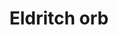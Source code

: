 ---
layout: item
title: Eldritch orb
item-id: 24517
datatable: true
id: 24517
name: "Eldritch orb"
members: true
lowalch: 1600000
highalch: 2400000
examine: "An ancient magical orb, corrupted by darkness."
monsters:
  - id: 9416
    name: "Phosani's Nightmare"
    members: true
    combat_level: 1024
    wiki_url: "https://oldschool.runescape.wiki/w/The_Nightmare"
    drops:
      - quantity: "1"
        rarity: 0.0005555555555555556
    image: "https://oldschool.runescape.wiki/images/thumb/7/7d/The_Nightmare.png/250px-The_Nightmare.png?0128a"
  - id: 9425
    name: "The Nightmare"
    members: true
    combat_level: 814
    wiki_url: "https://oldschool.runescape.wiki/w/The_Nightmare"
    drops:
      - quantity: "1"
        rarity: 0.0005555555555555556
    image: "https://oldschool.runescape.wiki/images/thumb/7/7d/The_Nightmare.png/250px-The_Nightmare.png?0128a"
---